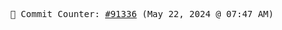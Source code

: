 <p align="center">
    <samp>
        📮 Commit Counter: <a href="https://github.com/Javascript-void0/Javascript-void0/commits/main">#91336</a> (May 22, 2024 @ 07:47 AM)
    </samp>
</p>